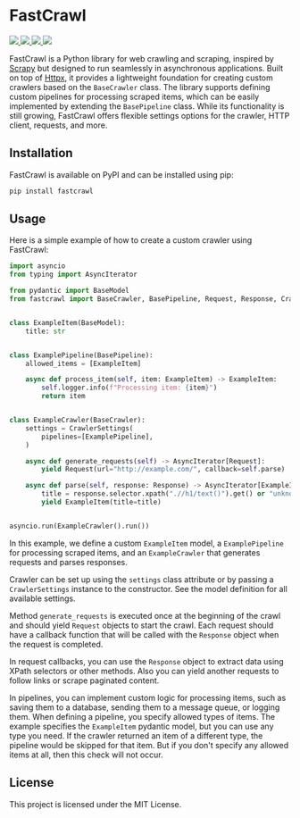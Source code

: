 # FastCrawl

<p align="left">
<a href="https://github.com/ilarionkuleshov/fastcrawl/actions/workflows/code-quality.yml/?query=event%3Apush+branch%3Amain">
    <img src="https://github.com/ilarionkuleshov/fastcrawl/actions/workflows/code-quality.yml/badge.svg?event=push&branch=main">
</a>
<a href="https://coverage-badge.samuelcolvin.workers.dev/redirect/ilarionkuleshov/fastcrawl">
    <img src="https://coverage-badge.samuelcolvin.workers.dev/ilarionkuleshov/fastcrawl.svg">
</a>
<a href="https://pypi.org/project/fastcrawl">
    <img src="https://img.shields.io/pypi/v/fastcrawl?color=%2334D058">
</a>
<a href="https://pypi.org/project/fastcrawl">
    <img src="https://img.shields.io/pypi/pyversions/fastcrawl.svg?color=%2334D058">
</a>
</p>

FastCrawl is a Python library for web crawling and scraping, inspired by [Scrapy](https://github.com/scrapy/scrapy) but designed to run seamlessly in asynchronous applications. Built on top of [Httpx](https://github.com/encode/httpx), it provides a lightweight foundation for creating custom crawlers based on the `BaseCrawler` class. The library supports defining custom pipelines for processing scraped items, which can be easily implemented by extending the `BasePipeline` class. While its functionality is still growing, FastCrawl offers flexible settings options for the crawler, HTTP client, requests, and more.


## Installation
FastCrawl is available on PyPI and can be installed using pip:
```bash
pip install fastcrawl
```


## Usage
Here is a simple example of how to create a custom crawler using FastCrawl:
```python
import asyncio
from typing import AsyncIterator

from pydantic import BaseModel
from fastcrawl import BaseCrawler, BasePipeline, Request, Response, CrawlerSettings


class ExampleItem(BaseModel):
    title: str


class ExamplePipeline(BasePipeline):
    allowed_items = [ExampleItem]

    async def process_item(self, item: ExampleItem) -> ExampleItem:
        self.logger.info(f"Processing item: {item}")
        return item


class ExampleCrawler(BaseCrawler):
    settings = CrawlerSettings(
        pipelines=[ExamplePipeline],
    )

    async def generate_requests(self) -> AsyncIterator[Request]:
        yield Request(url="http://example.com/", callback=self.parse)

    async def parse(self, response: Response) -> AsyncIterator[ExampleItem]:
        title = response.selector.xpath(".//h1/text()").get() or "unknown"
        yield ExampleItem(title=title)


asyncio.run(ExampleCrawler().run())
```

In this example, we define a custom `ExampleItem` model, a `ExamplePipeline` for processing scraped items, and an `ExampleCrawler` that generates requests and parses responses.

Crawler can be set up using the `settings` class attribute or by passing a `CrawlerSettings` instance to the constructor. See the model definition for all available settings.

Method `generate_requests` is executed once at the beginning of the crawl and should yield `Request` objects to start the crawl. Each request should have a callback function that will be called with the `Response` object when the request is completed.

In request callbacks, you can use the `Response` object to extract data using XPath selectors or other methods. Also you can yield another requests to follow links or scrape paginated content.

In pipelines, you can implement custom logic for processing items, such as saving them to a database, sending them to a message queue, or logging them. When defining a pipeline, you specify allowed types of items. The example specifies the `ExampleItem` pydantic model, but you can use any type you need. If the crawler returned an item of a different type, the pipeline would be skipped for that item. But if you don't specify any allowed items at all, then this check will not occur.


## License
This project is licensed under the MIT License.
